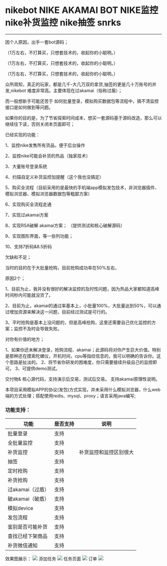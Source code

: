 # nikebot NIKE AKAMAI BOT NIKE监控 nike补货监控 nike抽签 snrks
----------------------------------------------------
因个人原因，出手一套bot源码；

（1万左右，不打算买，只想套技术的，收起你的小聪明。）

（1万左右，不打算买，只想套技术的，收起你的小聪明。）

（1万左右，不打算买，只想套技术的，收起你的小聪明。）

众所周知，真正的玩家，都是几千-大几万双的拿货,抽签的更是几十万账号的并发,nikebot 难度非常高。主要体现在过akamai（俗称过盾）；

而一般想新手可能还苦于 如何批量登录，模拟购买数据包等流程中，搞不清监控接口是如何做到等问题。

如果你的目的是，为了节省探索时间成本，想买一套源码基于源码改造，那么可以继续往下读，否则关闭本页面即可；
 

已经实现的功能：

1、监控nike发售所有货品，便于后台操作 

2、监控nike可能会补货的热品（独家技术） 

3、大量账号登录系统 

4、扫描自定义补货监控加提醒（这个我也没搞定）

5、购买全流程（目前采用的是最快的手机端app模拟发包技术，非浏览器插件、模拟浏览器、模拟浏览器数据包等粗鄙方案） 

6、实现购买全流程走通

7、实现过akamai方案

8、实现RSA破解 akamai方案； （提供测试和核心破解源码）

9、实现图形界面，等一些列功能；

10、支持7折码&8.5折码

欠缺和不足；

当时的目的在于大批量抢购，目前抢购成功率在50%左右，

原因2个；

1、目前为止，我并没有很好的解决监控的及时性问题，因为热品大家都知道高峰时间秒内可能就没货了。

2、目前为止，akamai的通过率基本上，小批量100%，大批量达到50%，可以通过增加资源来解决这一问题，目前经过测试是可行的。

3、平时抢购是基本上没问题的，但是高峰抢购，这里还需要自己优化监控的方案；监控不及时会导致失败。

对你有价值的地方；

1、如果你还未解决登录，抢购流程、akamai；此源码将对你产生巨大价值。特别是那种还在摸索陀螺仪，开机时间，cpu等指纹信息的，我可以明确的告诉你。这个思路是扯淡的。 
2、将节省你研发的困难度，你只需要接续升级自己的监控即可。
3、可提供demo测试。

交付物& 核心源代码，支持演示后交易，测试后交易。 支持akamai原理性说明。

​	本项目采用模拟APP的协议(发包)方式实现，并未采用什么模拟浏览器，什么web端的方式处理；搭配使用redis、mysql、proxy；语言采用java编写;

### 功能支持：

| 功能             | 是否支持 | 说明                   |
| ---------------- | -------- | ---------------------- |
| 批量登录         | 支持     |                        |
| 全批量监控       | 支持     |                        |
| 补货监控         | 支持     | 补货监控和监控区别很大 |
| 抽签             | 支持     |                        |
| 定时抢购         | 支持     |                        |
| 补货抢购         | 支持     |                        |
| 过akamai（过盾） | 支持     |                        |
| 破akamai（破盾） | 支持     |                        |
| 模拟device       | 支持     |                        |
| 发包流程         | 支持     |                        |
| 鉴别是否可能补货 | 支持     |                        |
| 查找已经下架商品 | 支持     |                        |
| 补货微信通知     | 支持     |                        |


效果图展示：
![](https://s1.ax1x.com/2020/10/08/00iyfU.png)
添加任务
![](https://s1.ax1x.com/2020/10/08/00irkV.png)
任务页面
![](https://s1.ax1x.com/2020/10/08/00igl4.png)
订单
![](https://s1.ax1x.com/2020/10/08/00isYT.png)
